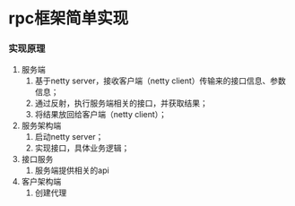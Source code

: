 # rpc框架简单实现
### 实现原理
   1. 服务端
      1. 基于netty server，接收客户端（netty client）传输来的接口信息、参数信息；
      2. 通过反射，执行服务端相关的接口，并获取结果；
      3. 将结果放回给客户端（netty client）；
   2. 服务架构端
      1. 启动netty server；
      2. 实现接口，具体业务逻辑；
   3. 接口服务
      1. 服务端提供相关的api
   3. 客户架构端
      1. 创建代理